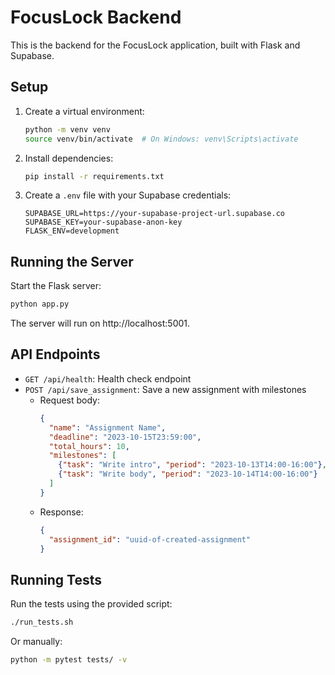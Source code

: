 # FocusLock Backend

This is the backend for the FocusLock application, built with Flask and Supabase.

## Setup

1. Create a virtual environment:
   ```bash
   python -m venv venv
   source venv/bin/activate  # On Windows: venv\Scripts\activate
   ```

2. Install dependencies:
   ```bash
   pip install -r requirements.txt
   ```

3. Create a `.env` file with your Supabase credentials:
   ```
   SUPABASE_URL=https://your-supabase-project-url.supabase.co
   SUPABASE_KEY=your-supabase-anon-key
   FLASK_ENV=development
   ```

## Running the Server

Start the Flask server:
```bash
python app.py
```

The server will run on http://localhost:5001.

## API Endpoints

- `GET /api/health`: Health check endpoint
- `POST /api/save_assignment`: Save a new assignment with milestones
  - Request body:
    ```json
    {
      "name": "Assignment Name",
      "deadline": "2023-10-15T23:59:00",
      "total_hours": 10,
      "milestones": [
        {"task": "Write intro", "period": "2023-10-13T14:00-16:00"},
        {"task": "Write body", "period": "2023-10-14T14:00-16:00"}
      ]
    }
    ```
  - Response:
    ```json
    {
      "assignment_id": "uuid-of-created-assignment"
    }
    ```

## Running Tests

Run the tests using the provided script:
```bash
./run_tests.sh
```

Or manually:
```bash
python -m pytest tests/ -v
``` 